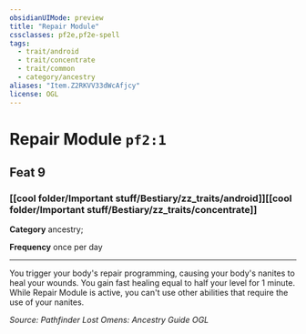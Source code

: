 ```yaml
---
obsidianUIMode: preview
title: "Repair Module"
cssclasses: pf2e,pf2e-spell
tags:
  - trait/android
  - trait/concentrate
  - trait/common
  - category/ancestry
aliases: "Item.Z2RKVV33dWcAfjcy"
license: OGL
---
```

# Repair Module `pf2:1`
## Feat 9
### [[cool folder/Important stuff/Bestiary/zz_traits/android]][[cool folder/Important stuff/Bestiary/zz_traits/concentrate]]

**Category** ancestry; 




**Frequency** once per day

* * *

You trigger your body's repair programming, causing your body's nanites to heal your wounds. You gain fast healing equal to half your level for 1 minute. While Repair Module is active, you can't use other abilities that require the use of your nanites.

*Source: Pathfinder Lost Omens: Ancestry Guide*
*OGL*